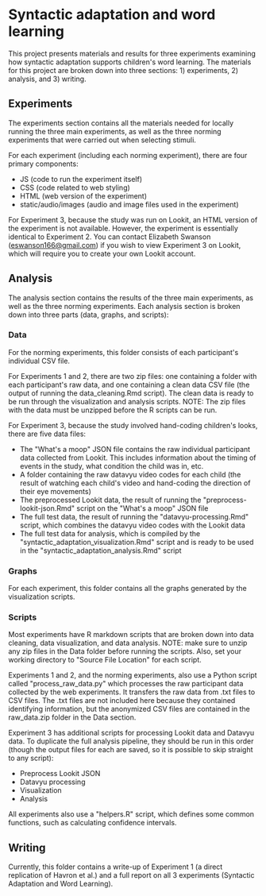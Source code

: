 # Syntactic adaptation and word learning

This project presents materials and results for three experiments examining how syntactic adaptation supports children's word learning. The materials for this project are broken down into three sections: 1) experiments, 2) analysis, and 3) writing.

## Experiments

The experiments section contains all the materials needed for locally running the three main experiments, as well as the three norming experiments that were carried out when selecting stimuli.

For each experiment (including each norming experiment), there are four primary components:
- JS (code to run the experiment itself)
- CSS (code related to web styling)
- HTML (web version of the experiment)
- static/audio/images (audio and image files used in the experiment)

For Experiment 3, because the study was run on Lookit, an HTML version of the experiment is not available. However, the experiment is essentially identical to Experiment 2. You can contact Elizabeth Swanson (eswanson166@gmail.com) if you wish to view Experiment 3 on Lookit, which will require you to create your own Lookit account.

## Analysis

The analysis section contains the results of the three main experiments, as well as the three norming experiments. Each analysis section is broken down into three parts (data, graphs, and scripts):

### Data

For the norming experiments, this folder consists of each participant's individual CSV file.

For Experiments 1 and 2, there are two zip files: one containing a folder with each participant's raw data, and one containing a clean data CSV file (the output of running the data_cleaning.Rmd script). The clean data is ready to be run through the visualization and analysis scripts. NOTE: The zip files with the data must be unzipped before the R scripts can be run.

For Experiment 3, because the study involved hand-coding children's looks, there are five data files:
- The "What's a moop" JSON file contains the raw individual participant data collected from Lookit. This includes information about the timing of events in the study, what condition the child was in, etc.
- A folder containing the raw datavyu video codes for each child (the result of watching each child's video and hand-coding the direction of their eye movements)
- The preprocessed Lookit data, the result of running the "preprocess-lookit-json.Rmd" script on the "What's a moop" JSON file
- The full test data, the result of running the "datavyu-processing.Rmd" script, which combines the datavyu video codes with the Lookit data
- The full test data for analysis, which is compiled by the "syntactic_adaptation_visualization.Rmd" script and is ready to be used in the "syntactic_adaptation_analysis.Rmd" script

### Graphs

For each experiment, this folder contains all the graphs generated by the visualization scripts.

### Scripts

Most experiments have R markdown scripts that are broken down into data cleaning, data visualization, and data analysis. NOTE: make sure to unzip any zip files in the Data folder before running the scripts. Also, set your working directory to "Source File Location" for each script.

Experiments 1 and 2, and the norming experiments, also use a Python script called "process_raw_data.py" which processes the raw participant data collected by the web experiments. It transfers the raw data from .txt files to CSV files. The .txt files are not included here because they contained identifying information, but the anonymized CSV files are contained in the raw_data.zip folder in the Data section. 

Experiment 3 has additional scripts for processing Lookit data and Datavyu data. To duplicate the full analysis pipeline, they should be run in this order (though the output files for each are saved, so it is possible to skip straight to any script):
- Preprocess Lookit JSON
- Datavyu processing
- Visualization
- Analysis

All experiments also use a "helpers.R" script, which defines some common functions, such as calculating confidence intervals.

## Writing

Currently, this folder contains a write-up of Experiment 1 (a direct replication of Havron et al.) and a full report on all 3 experiments (Syntactic Adaptation and Word Learning).

